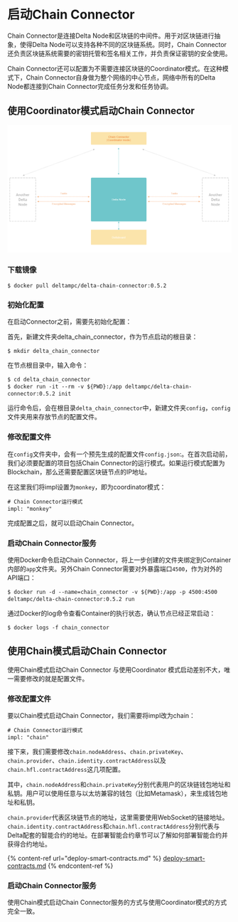 # 启动Chain Connector

Chain Connector是连接Delta Node和区块链的中间件。用于对区块链进行抽象，使得Delta Node可以支持各种不同的区块链系统。同时，Chain Connector还负责区块链系统需要的密钥托管和签名相关工作，并负责保证密钥的安全使用。

Chain Connector还可以配置为不需要连接区块链的Coordinator模式。在这种模式下，Chain Connector自身做为整个网络的中心节点，网络中所有的Delta Node都连接到Chain Connector完成任务分发和任务协调。

## 使用Coordinator模式启动Chain Connector

![Coordinator模式下的无区块链Delta隐私计算网络结构](<../.gitbook/assets/53635fc89ddea878178709dd8e55ba9 (2) (2) (3) (1) (4) (4) (2) (1) (1) (1) (1) (4).png>)

### 下载镜像

```
$ docker pull deltampc/delta-chain-connector:0.5.2
```

### 初始化配置

在启动Connector之前，需要先初始化配置：

首先，新建文件夹delta\_chain\_connector，作为节点启动的根目录：

```
$ mkdir delta_chain_connector
```

在节点根目录中，输入命令：

```
$ cd delta_chain_connector
$ docker run -it --rm -v ${PWD}:/app deltampc/delta-chain-connector:0.5.2 init
```

运行命令后，会在根目录`delta_chain_connector`中，新建文件夹`config`，`config`文件夹用来存放节点的配置文件。

### 修改配置文件

在`config`文件夹中，会有一个预先生成的配置文件`config.json`:。在首次启动前，我们必须要配置的项目包括Chain Connector的运行模式。如果运行模式配置为Blockchain，那么还需要配置区块链节点的IP地址。

在这里我们将impl设置为`monkey`，即为coordinator模式：

```
# Chain Connector运行模式
impl: "monkey"
```

完成配置之后，就可以启动Chain Connector。

### 启动Chain Connector服务

使用Docker命令启动Chain Connector，将上一步创建的文件夹绑定到Container内部的`app`文件夹。另外Chain Connector需要对外暴露端口`4500`，作为对外的API端口：

```
$ docker run -d --name=chain_connector -v ${PWD}:/app -p 4500:4500 deltampc/delta-chain-connector:0.5.2 run
```

通过Docker的log命令查看Container的执行状态，确认节点已经正常启动：

```
$ docker logs -f chain_connector
```

## 使用Chain模式启动Chain Connector

使用Chain模式启动Chain Connector 与使用Coordinator 模式启动差别不大，唯一需要修改的就是配置文件。

### 修改配置文件

要以Chain模式启动Chain Connector，我们需要将impl改为chain：

```
# Chain Connector运行模式
impl: "chain"
```

接下来，我们需要修改`chain.nodeAddress`、`chain.privateKey`、`chain.provider`、`chain.identity.contractAddress`以及`chain.hfl.contractAddress`这几项配置。

其中，`chain.nodeAddress`和`chain.privateKey`分别代表用户的区块链钱包地址和私钥。用户可以使用任意与以太坊兼容的钱包（比如Metamask），来生成钱包地址和私钥。

`chain.provider`代表区块链节点的地址，这里需要使用WebSocket的链接地址。`chain.identity.contractAddress`和`chain.hfl.contractAddress`分别代表与Delta配套的智能合约的地址。在部署智能合约章节可以了解如何部署智能合约并获得合约地址。

{% content-ref url="deploy-smart-contracts.md" %}
[deploy-smart-contracts.md](deploy-smart-contracts.md)
{% endcontent-ref %}

### 启动Chain Connector服务

使用Chain模式启动Chain Connector服务的方式与使用Coordinator模式的方式完全一致。
